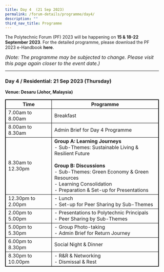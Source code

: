 ```yaml
---
title: Day 4  (21 Sep 2023)
permalink: /forum-details/programme/day4/
description: ""
third_nav_title: Programme
---
```

The Polytechnic Forum (PF) 2023 will be happening on **15 &amp; 18-22 September 2023**. For the detailed programme, please download the&nbsp;PF 2023 e-Handbook **here**.

<font size="-0.5"><i>(Note: The programme may be subjected to change. Please visit this page again closer to the event date.)</i></font>
<hr>

### **Day 4 / Residential: 21 Sep 2023 (Thursday)**
<b>Venue: Desaru (Johor, Malaysia)</b>

<style>
table, th, td {
  border:1px solid black;
}
</style>

<table style="width:100%">
  <tbody><tr>
    <th>Time</th>
    <th>Programme</th>
  </tr>
  <tr>
    <td>7.00am to 8.00am</td>
    <td>Breakfast</td>
  </tr>
  <tr>
		 <td>8.00am to 8.30am</td>
    <td>Admin Brief for Day 4 Programme</td>
  </tr>
  <tr>
    <td>8.30am to 12.30pm</td>
		<td><b>Group A: Learning Journeys</b><br>- Sub-Themes: Sustainable Living &amp; Resilient Future<br><br><b>Group B: Discussions</b><br>- Sub-Themes: Green Economy &amp; Green Resources<br>- Learning Consolidation<br>- Preparation &amp; Set-up for Presentations<br><b></b></td>
  </tr>
		<tr>
			 <td>12.30pm to 2.00pm</td>
		<td>- Lunch<br>- Set-up for Peer Sharing by Sub-Themes</td>
  </tr>
		<tr>
			<td>2.00pm to 5.00pm</td>
			<td>- Presentations to Polytechnic Principals<br>- Peer Sharing by Sub-Themes</td>
  </tr>
		<tr>
			<td>5.00pm to 5.30pm</td>
    <td>- Group Photo-taking<br>- Admin Brief for Return Journey</td>
  </tr>
  <tr>
		<td>6.00pm to 8.30pm</td>
    <td>Social Night &amp; Dinner</td>
  </tr>
  <tr>
		<td>8.30pm to 10.00pm</td>
    <td>- R&amp;R &amp; Networking<br>- Dismissal &amp; Rest</td>
  </tr>
  <tr>
</tr></tbody></table>